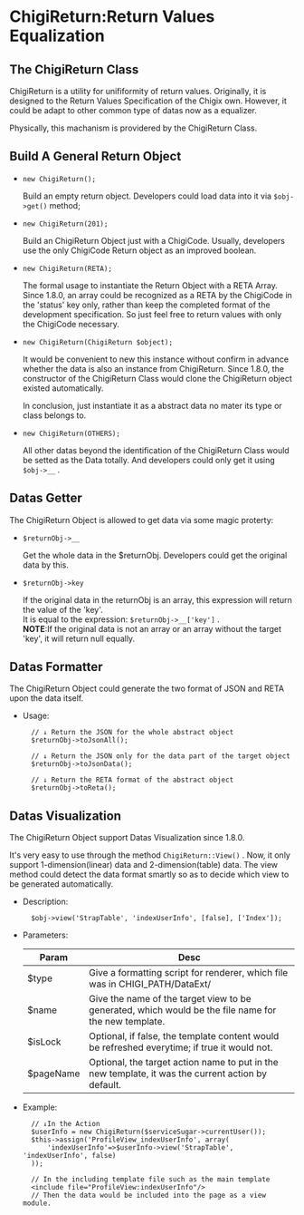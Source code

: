 ChigiReturn:Return Values Equalization
====================================

## The ChigiReturn Class

ChigiReturn is a utility for unififormity of return values. Originally, it is designed to the Return Values Specification of the Chigix own. However, it could be adapt to other common type of datas now as a equalizer.

Physically, this machanism is providered by the ChigiReturn Class.

## Build A General Return Object

* `new ChigiReturn();`

	Build an empty return object. Developers could load data into it via `$obj->get()` method;

* `new ChigiReturn(201);`

	Build an ChigiReturn Object just with a ChigiCode. Usually, developers use the only ChigiCode Return object as an improved boolean.

* `new ChigiReturn(RETA);`

	The formal usage to instantiate the Return Object with a RETA Array. Since 1.8.0, an array could be recognized as a RETA by the ChigiCode in the 'status' key only, rather than keep the completed format of the development specification. So just feel free to return values with only the ChigiCode necessary.

* `new ChigiReturn(ChigiReturn $object);`

	It would be convenient to new this instance without confirm in advance whether the data is also an instance from ChigiReturn. Since 1.8.0, the constructor of the ChigiReturn Class would clone the ChigiReturn object existed automatically. 

	In conclusion, just instantiate it as a abstract data no mater its type or class belongs to.

* `new ChigiReturn(OTHERS);`

	All other datas beyond the identification of the ChigiReturn Class would be setted as the Data totally. And developers could only get it using `$obj->__` .

## Datas Getter

The ChigiReturn Object is allowed to get data via some magic proterty:

* `$returnObj->__`

	Get the whole data in the $returnObj. Developers could get the original data by this.

* `$returnObj->key`

	If the original data in the returnObj is an array, this expression will return the value of the 'key'.		
	It is equal to the expression: `$returnObj->__['key']` .		
	**NOTE**:If the original data is not an array or an array without the target 'key', it will return null equally.

## Datas Formatter

The ChigiReturn Object could generate the two format of JSON and RETA upon the data itself.

* Usage:

		// ↓ Return the JSON for the whole abstract object
		$returnObj->toJsonAll();

		// ↓ Return the JSON only for the data part of the target object
		$returnObj->toJsonData();

		// ↓ Return the RETA format of the abstract object
		$returnObj->toReta();

## Datas Visualization

The ChigiReturn Object support Datas Visualization since 1.8.0.

It's very easy to use through the method `ChigiReturn::View()` . Now, it only support 1-dimension(linear) data and 2-dimension(table) data. The view method could detect the data format smartly so as to decide which view to be generated automatically.

* Description:

		$obj->view('StrapTable', 'indexUserInfo', [false], ['Index']);

* Parameters:

	Param                   |Desc
	------------------------|-----------------------------
	$type                   |Give a formatting script for renderer, which file was in CHIGI_PATH/DataExt/
	$name                   |Give the name of the target view to be generated, which would be the file name for the new template.
	$isLock                 |Optional, if false, the template content would be refreshed everytime; if true it would not.
	$pageName               |Optional, the target action name to put in the new template, it was the current action by default.

* Example:

		// ↓In the Action
		$userInfo = new ChigiReturn($serviceSugar->currentUser());
		$this->assign('ProfileView_indexUserInfo', array(
            'indexUserInfo'=>$userInfo->view('StrapTable', 'indexUserInfo', false)
        ));

        // In the including template file such as the main template
        <include file="ProfileView:indexUserInfo"/>
        // Then the data would be included into the page as a view module.